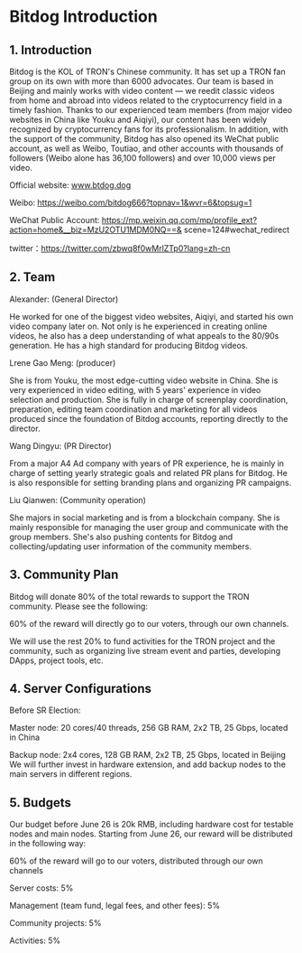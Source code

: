 # Bitdog Introduction

## 1. Introduction

Bitdog is the KOL of TRON's Chinese community. It has set up a TRON fan group on its own with more than 6000 advocates. Our team is based in Beijing and mainly works with video content — we reedit classic videos from home and abroad into videos related to the cryptocurrency field in a timely fashion. Thanks to our experienced team members (from major video websites in China like Youku and Aiqiyi), our content has been widely recognized by cryptocurrency fans for its professionalism. In addition, with the support of the community, Bitdog has also opened its WeChat public account, as well as Weibo, Toutiao, and other accounts with thousands of followers (Weibo alone has 36,100 followers) and over 10,000 views per video.

Official website: www.btdog.dog

Weibo: https://weibo.com/bitdog666?topnav=1&wvr=6&topsug=1

WeChat Public Account: https://mp.weixin.qq.com/mp/profile_ext?action=home&__biz=MzU2OTU1MDM0NQ==& scene=124#wechat_redirect

twitter：https://twitter.com/zbwq8f0wMrlZTp0?lang=zh-cn

## 2. Team

Alexander: (General Director)

He worked for one of the biggest video websites, Aiqiyi, and started his own video company later on. Not only is he experienced in creating online videos, he also has a deep understanding of what appeals to the 80/90s generation. He has a high standard for producing Bitdog videos.

Lrene Gao Meng: (producer)

She is from Youku, the most edge-cutting video website in China. She is very experienced in video editing, with 5 years' experience in video selection and production. She is fully in charge of screenplay coordination, preparation, editing team coordination and marketing for all videos produced since the foundation of Bitdog accounts, reporting directly to the director.

Wang Dingyu: (PR Director)

From a major A4 Ad company with years of PR experience, he is mainly in charge of setting yearly strategic goals and related PR plans for Bitdog. He is also responsible for setting branding plans and organizing PR campaigns.

Liu Qianwen: (Community operation)

She majors in social marketing and is from a blockchain company. She is mainly responsible for managing the user group and communicate with the group members. She's also pushing contents for Bitdog and collecting/updating user information of the community members. 

## 3. Community Plan

Bitdog will donate 80% of the total rewards to support the TRON community. Please see the following:

60% of the reward will directly go to our voters, through our own channels.

We will use the rest 20% to fund activities for the TRON project and the community, such as organizing live stream event and parties, developing DApps, project tools, etc.

## 4. Server Configurations

Before SR Election:

Master node: 20 cores/40 threads, 256 GB RAM, 2x2 TB, 25 Gbps, located in China

Backup node: 2x4 cores, 128 GB RAM, 2x2 TB, 25 Gbps, located in Beijing We will further invest in hardware extension, and add backup nodes to the main servers in different regions.

## 5. Budgets

Our budget before June 26 is 20k RMB, including hardware cost for testable nodes and main nodes. Starting from June 26, our reward will be distributed in the following way:

60% of the reward will go to our voters, distributed through our own channels

Server costs: 5%

Management (team fund, legal fees, and other fees): 5%

Community projects: 5%

Activities: 5%